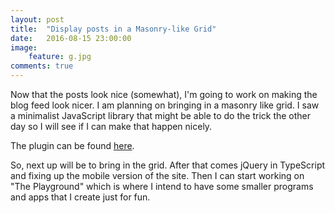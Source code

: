 ```yaml
---
layout: post
title:  "Display posts in a Masonry-like Grid"
date:   2016-08-15 23:00:00
image:
    feature: g.jpg
comments: true
---
```

Now that the posts look nice (somewhat), I'm going to work on making the blog feed look nicer. I am planning on bringing in a masonry like grid. I saw a minimalist JavaScript library that might be able to do the trick the other day so I will see if I can make that happen nicely.

The plugin can be found [here](http://www.cssscript.com/tiny-masonry-like-javascript-grid-library-tiny-masonry-js/).

So, next up will be to bring in the grid. After that comes jQuery in TypeScript and fixing up the mobile version of the site. Then I can start working on "The Playground" which is where I intend to have some smaller programs and apps that I create just for fun.